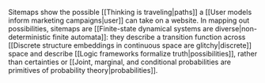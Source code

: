 ---
---
Sitemaps show the possible [[Thinking is traveling|paths]] a [[User models inform marketing campaigns|user]] can take on a website. In mapping out possibilities, sitemaps are [[Finite-state dynamical systems are diverse|non-deterministic finite automata]]: they describe a transition function across [[Discrete structure embeddings in continuous space are glitchy|discrete]] space and describe [[Logic frameworks formalize truth|possibilities]], rather than certainties or [[Joint, marginal, and conditional probabilities are primitives of probability theory|probabilities]].